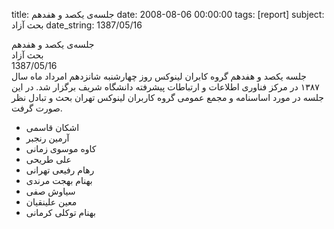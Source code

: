title: جلسه‌ی یکصد و هفدهم
date: 2008-08-06 00:00:00
tags: [report]
subject: بحث آزاد
date_string: 1387/05/16


<div class="title">
	جلسه‌ی یکصد و هفدهم
</div>

<div class="subject">
بحث آزاد
</div>

<div class="date">
1387/05/16
</div>

<div class="body">
جلسه یکصد و هفدهم گروه کابران لینوکس روز چهارشنبه شانزدهم امرداد ماه سال ۱۳۸۷ در مرکز فناوری اطلاعات و ارتباطات پیشرفته دانشگاه شریف برگزار شد. در این جلسه در مورد اساسنامه و مجمع عمومی گروه کاربران لینوکس تهران بحث و تبادل نظر صورت گرفت.
</div>

<ul class="members bullet">
<li> اشکان قاسمی</li>
<li> آرمین رنجبر</li>
<li> کاوه موسوی زمانی</li>
<li> علی طریحی</li>
<li> رهام رفیعی تهرانی</li>
<li> بهنام بهجت‌ مرندی</li>
<li> سیاوش صفی</li>
<li> معین علینقیان</li>
<li> بهنام توکلی کرمانی</li>
</ul>
<br />
<br />